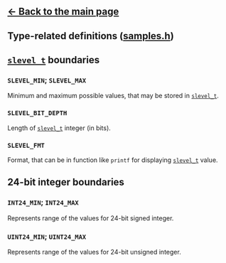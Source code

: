 ## [<- Back to the main page](../Main.md)

## Type-related definitions ([samples.h](../samples.h))

## [<code>slevel_t</code>](../Architecture.md#library-architecture) boundaries

### <code>SLEVEL_MIN</code>; <code>SLEVEL_MAX</code>
Minimum and maximum possible values, that may be stored in [<code>slevel_t</code>](../Architecture.md#library-architecture).

### <code>SLEVEL_BIT_DEPTH</code>
Length of [<code>slevel_t</code>](../Architecture.md#library-architecture) integer (in bits).

### <code>SLEVEL_FMT</code>
Format, that can be in function like <code>printf</code> for displaying [<code>slevel_t</code>](../Architecture.md#library-architecture) value.

## 24-bit integer boundaries

### <code>INT24_MIN</code>; <code>INT24_MAX</code>
Represents range of the values for 24-bit signed integer.

### <code>UINT24_MIN</code>; <code>UINT24_MAX</code>
Represents range of the values for 24-bit unsigned integer.
